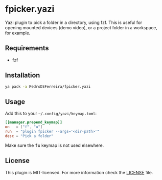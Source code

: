 # fpicker.yazi
Yazi plugin to pick a folder in a directory, using fzf. This is useful for opening mounted devices (demo video), or a project folder in a workspace, for example.


## Requirements

- fzf

## Installation

```sh
ya pack -a PedroDSFerreira/fpicker.yazi
```

## Usage

Add this to your `~/.config/yazi/keymap.toml`:

```toml
[[manager.prepend_keymap]]
on   = ["f", "u"]
run  = "plugin fpicker --args='<dir-path>'"
desc = "Pick a folder"
```

Make sure the <kbd>fu</kbd> keymap is not used elsewhere.

## License

This plugin is MIT-licensed. For more information check the [LICENSE](LICENSE) file.
